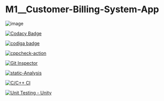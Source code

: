 # M1__Customer-Billing-System-App

![image](https://user-images.githubusercontent.com/98813939/156575753-75318038-3eb1-4b11-9423-6b79e7d4389f.png)

[![Codacy Badge](https://app.codacy.com/project/badge/Grade/3ec130f402064f04a02b17a840d79f52)](https://www.codacy.com/gh/reddyguruteja/M1__Customer-Billing-System-APP/dashboard?utm_source=github.com&amp;utm_medium=referral&amp;utm_content=reddyguruteja/M1__Customer-Billing-System-APP&amp;utm_campaign=Badge_Grade)

<a href="https://app.codiga.io/public/user/github/reddyguruteja">
   <img src="https://api.codiga.io/public/badge/user/github/reddyguruteja?style=light" alt="codiga badge" />
</a>

[![cppcheck-action](https://github.com/reddyguruteja/M1__Customer-Billing-System-APP/actions/workflows/cppcheck.yml/badge.svg)](https://github.com/reddyguruteja/M1__Customer-Billing-System-APP/actions/workflows/cppcheck.yml)

[![Git Inspector](https://github.com/reddyguruteja/M1__Customer-Billing-System-APP/actions/workflows/git_inspector.yml/badge.svg)](https://github.com/reddyguruteja/M1__Customer-Billing-System-APP/actions/workflows/git_inspector.yml)

[![static-Analysis](https://github.com/reddyguruteja/M1__Customer-Billing-System-APP/actions/workflows/static-analysis.yml/badge.svg)](https://github.com/reddyguruteja/M1__Customer-Billing-System-APP/actions/workflows/static-analysis.yml)

[![C/C++ CI](https://github.com/reddyguruteja/M1__Customer-Billing-System-APP/actions/workflows/Static_check.yml/badge.svg)](https://github.com/reddyguruteja/M1__Customer-Billing-System-APP/actions/workflows/Static_check.yml)

[![Unit Testing - Unity](https://github.com/reddyguruteja/M1__Customer-Billing-System-APP/actions/workflows/unit_testing.yml/badge.svg)](https://github.com/reddyguruteja/M1__Customer-Billing-System-APP/actions/workflows/unit_testing.yml)
